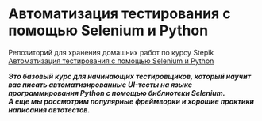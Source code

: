 # Автоматизация тестирования с помощью Selenium и Python
Репозиторий для хранения домашних работ по курсу Stepik [Автоматизация тестирования с помощью Selenium и Python](https://stepik.org/course/575 "Перейти на страницу курса")

***Это базовый курс для начинающих тестировщиков, который научит вас писать автоматизированные UI-тесты на языке программирования Python с помощью библиотеки Selenium.*** <br> 
***А еще мы рассмотрим популярные фреймворки и хорошие практики написания автотестов.***
